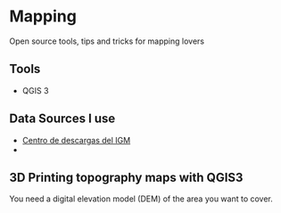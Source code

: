 # Mapping

Open source tools, tips and tricks for mapping lovers

## Tools

- QGIS 3

## Data Sources I use

- [Centro de descargas del IGM](http://centrodedescargas.cnig.es/CentroDescargas/)
- 

## 3D Printing topography maps with QGIS3

You need a digital elevation model (DEM) of the area you want to cover.

